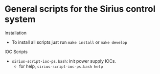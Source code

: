 # General scripts for the Sirius control system

Installation

* To install all scripts just run <code>make install</code> or <code>make develop</code>

IOC Scripts

* <code>sirius-script-ioc-ps.bash</code>: init power supply IOCs.
  * for help, <code>sirius-script-ioc-ps.bash help</code>
